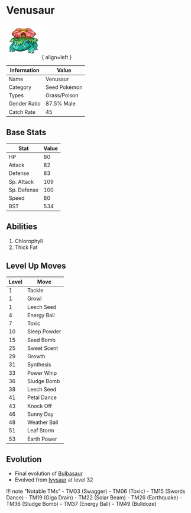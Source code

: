 # Venusaur

![Venusaur](../images/pokemon/3.png){ align=left }

| Information | Value |
|------------|--------|
| Name | Venusaur |
| Category | Seed Pokémon |
| Types | Grass/Poison |
| Gender Ratio | 87.5% Male |
| Catch Rate | 45 |

## Base Stats

| Stat | Value |
|------|-------|
| HP | 80 |
| Attack | 82 |
| Defense | 83 |
| Sp. Attack | 109 |
| Sp. Defense | 100 |
| Speed | 80 |
| BST | 534 |

## Abilities
1. Chlorophyll
2. Thick Fat

## Level Up Moves
| Level | Move |
|-------|------|
| 1 | Tackle |
| 1 | Growl |
| 1 | Leech Seed |
| 4 | Energy Ball |
| 7 | Toxic |
| 10 | Sleep Powder |
| 15 | Seed Bomb |
| 25 | Sweet Scent |
| 29 | Growth |
| 31 | Synthesis |
| 33 | Power Whip |
| 36 | Sludge Bomb |
| 38 | Leech Seed |
| 41 | Petal Dance |
| 43 | Knock Off |
| 46 | Sunny Day |
| 48 | Weather Ball |
| 51 | Leaf Storm |
| 53 | Earth Power |

## Evolution
- Final evolution of [Bulbasaur](001-bulbasaur.md)
- Evolved from [Ivysaur](002-ivysaur.md) at level 32

!!! note "Notable TMs"
    - TM03 (Swagger)
    - TM06 (Toxic)
    - TM15 (Swords Dance)
    - TM19 (Giga Drain)
    - TM22 (Solar Beam)
    - TM26 (Earthquake)
    - TM36 (Sludge Bomb)
    - TM37 (Energy Ball)
    - TM49 (Bulldoze)
